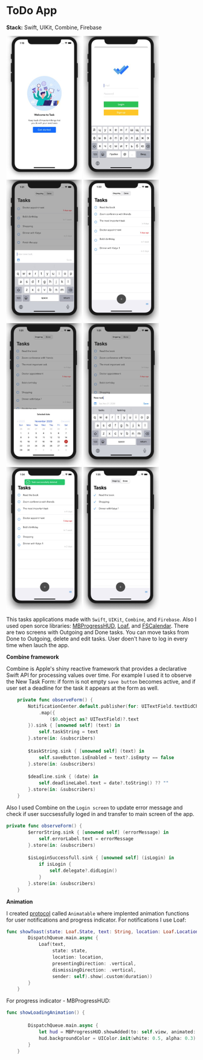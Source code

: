 # ToDo App

**Stack:** Swift, UIKit, Combine, Firebase

<img src="https://github.com/bgoncharov/ToDoApp/blob/main/img/1.jpg" width="200">        <img src="https://github.com/bgoncharov/ToDoApp/blob/main/img/2.jpg" width="200">   <img src="https://github.com/bgoncharov/ToDoApp/blob/main/img/3.jpg" width="200">   <img src="https://github.com/bgoncharov/ToDoApp/blob/main/img/4.jpg" width="200">   <img src="https://github.com/bgoncharov/ToDoApp/blob/main/img/5.jpg" width="200">        <img src="https://github.com/bgoncharov/ToDoApp/blob/main/img/6.jpg" width="200">   <img src="https://github.com/bgoncharov/ToDoApp/blob/main/img/7.jpg" width="200">   <img src="https://github.com/bgoncharov/ToDoApp/blob/main/img/8.jpg" width="200">

This tasks applications made with `Swift`, `UIKit`, `Combine`, and `Firebase`. Also I used open sorce libraries: [MBProgressHUD](https://github.com/jdg/MBProgressHUD), [Loaf](https://github.com/schmidyy/Loaf), and [FSCalendar](https://github.com/WenchaoD/FSCalendar). There are two screens with Outgoing and Done tasks. You can move tasks from Done to Outgoing, delete and edit tasks. User doen't have to log in every time when lauch the app. 

**Combine framework**

Combine is Apple's shiny reactive framework that provides a declarative Swift API for processing values over time. For example I used it to observe the New Task Form: if form is not empty `save button` becomes active, and if user set a deadline for the task it appears at the form as well.

```swift
    private func observeForm() {
        NotificationCenter.default.publisher(for: UITextField.textDidChangeNotification)
            .map({
                ($0.object as? UITextField)?.text
        }).sink { [unowned self] (text) in
            self.taskString = text
        }.store(in: &subscribers)
        
        $taskString.sink { [unowned self] (text) in
            self.saveButton.isEnabled = text?.isEmpty == false
        }.store(in: &subscribers)
        
        $deadline.sink { (date) in
            self.deadlineLabel.text = date?.toString() ?? ""
        }.store(in: &subscribers)
    }
```

Also I used Combine on the `Login screen` to update error message and check if user succsessfully loged in and transfer to main screen of the app.

```swift
private func observeForm() {
        $errorString.sink { [unowned self] (errorMessage) in
            self.errorLabel.text = errorMessage
        }.store(in: &subscribers)
        
        $isLoginSuccessfull.sink { [unowned self] (isLogin) in
            if isLogin {
                self.delegate?.didLogin()
            }
        }.store(in: &subscribers)
    }
```

**Animation**

I created [protocol](https://github.com/bgoncharov/ToDoApp/blob/main/IosToDoApp/Protcols/Animatable.swift) called `Animatable` where implented animation functions for user notifications and progress indicator. For notifications I use Loaf:

```swift
func showToast(state: Loaf.State, text: String, location: Loaf.Location = .top, duration: TimeInterval = 2.0) {
        DispatchQueue.main.async {
            Loaf(text,
                 state: state,
                 location: location,
                 presentingDirection: .vertical,
                 dismissingDirection: .vertical,
                 sender: self).show(.custom(duration))
        }
    }
```

For progress indicator - MBProgressHUD:

```swift
func showLoadingAnimation() {
        
        DispatchQueue.main.async {
            let hud = MBProgressHUD.showAdded(to: self.view, animated: true)
            hud.backgroundColor = UIColor.init(white: 0.5, alpha: 0.3)
        }
    }
```
   
